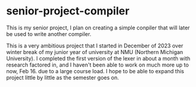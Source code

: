 # senior-project-compiler
This is my senior project, I plan on creating a simple conpiler that will later be used to write another compiler. 

This is a very ambitious project that I started in December of 2023 over winter break of my junior year of university at NMU (Northern Michigan University). I completed the first version of the lexer in about a month with research factored in, and I haven't been able to work on much more up to now, Feb 16. due to a large course load. I hope to be able to expand this project little by little as the semester goes on.
